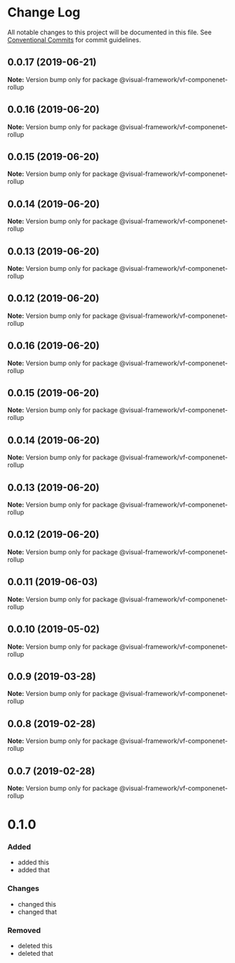 # Change Log

All notable changes to this project will be documented in this file.
See [Conventional Commits](https://conventionalcommits.org) for commit guidelines.

## 0.0.17 (2019-06-21)

**Note:** Version bump only for package @visual-framework/vf-componenet-rollup





## 0.0.16 (2019-06-20)

**Note:** Version bump only for package @visual-framework/vf-componenet-rollup





## 0.0.15 (2019-06-20)

**Note:** Version bump only for package @visual-framework/vf-componenet-rollup





## 0.0.14 (2019-06-20)

**Note:** Version bump only for package @visual-framework/vf-componenet-rollup





## 0.0.13 (2019-06-20)

**Note:** Version bump only for package @visual-framework/vf-componenet-rollup





## 0.0.12 (2019-06-20)

**Note:** Version bump only for package @visual-framework/vf-componenet-rollup





## 0.0.16 (2019-06-20)

**Note:** Version bump only for package @visual-framework/vf-componenet-rollup





## 0.0.15 (2019-06-20)

**Note:** Version bump only for package @visual-framework/vf-componenet-rollup





## 0.0.14 (2019-06-20)

**Note:** Version bump only for package @visual-framework/vf-componenet-rollup





## 0.0.13 (2019-06-20)

**Note:** Version bump only for package @visual-framework/vf-componenet-rollup





## 0.0.12 (2019-06-20)

**Note:** Version bump only for package @visual-framework/vf-componenet-rollup





## 0.0.11 (2019-06-03)

**Note:** Version bump only for package @visual-framework/vf-componenet-rollup





## 0.0.10 (2019-05-02)

**Note:** Version bump only for package @visual-framework/vf-componenet-rollup





## 0.0.9 (2019-03-28)

**Note:** Version bump only for package @visual-framework/vf-componenet-rollup





## 0.0.8 (2019-02-28)

**Note:** Version bump only for package @visual-framework/vf-componenet-rollup





## 0.0.7 (2019-02-28)

**Note:** Version bump only for package @visual-framework/vf-componenet-rollup





# 0.1.0

### Added
- added this
- added that

### Changes

- changed this
- changed that

### Removed

- deleted this
- deleted that
